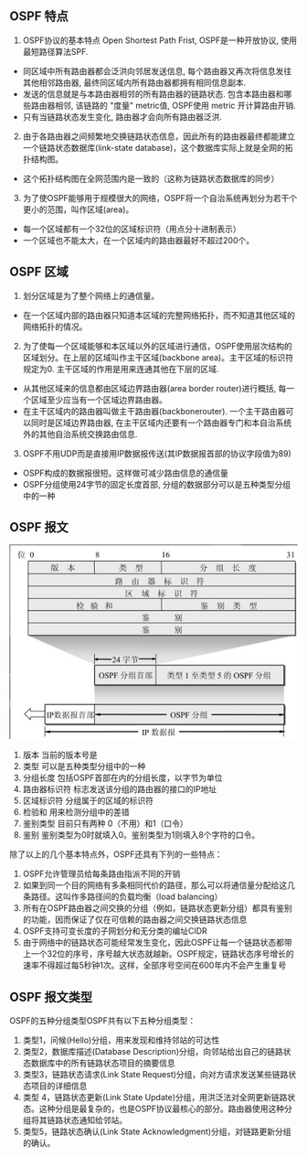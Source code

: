 ## OSPF 特点

1. OSPF协议的基本特点
Open Shortest Path Frist, OSPF是一种开放协议, 使用最短路径算法SPF.
- 同区域中所有路由器都会泛洪向邻居发送信息, 每个路由器又再次将信息发往其他相邻路由器, 最终同区域内所有路由器都拥有相同信息副本.
- 发送的信息就是与本路由器相邻的所有路由器的链路状态. 包含本路由器和哪些路由器相邻, 该链路的 "度量" metric值, OSPF使用 metric 开计算路由开销. 
- 只有当链路状态发生变化, 路由器才会向所有路由器泛洪.

2. 由于各路由器之间频繁地交换链路状态信息，因此所有的路由器最终都能建立一个链路状态数据库(link-state database)，这个数据库实际上就是全网的拓扑结构图。
- 这个拓扑结构图在全网范围内是一致的（这称为链路状态数据库的同步）​

3. 为了使OSPF能够用于规模很大的网络，OSPF将一个自治系统再划分为若干个更小的范围，叫作区域(area)。
- 每一个区域都有一个32位的区域标识符（用点分十进制表示）
- 一个区域也不能太大，在一个区域内的路由器最好不超过200个。

## OSPF 区域
1. 划分区域是为了整个网络上的通信量。
- 在一个区域内部的路由器只知道本区域的完整网络拓扑，而不知道其他区域的网络拓扑的情况。

2. 为了使每一个区域能够和本区域以外的区域进行通信，OSPF使用层次结构的区域划分。在上层的区域叫作主干区域(backbone area)。主干区域的标识符规定为0. 主干区域的作用是用来连通其他在下层的区域.
- 从其他区域来的信息都由区域边界路由器(area border router)进行概括, 每一个区域至少应当有一个区域边界路由器。
- 在主干区域内的路由器叫做主干路由器(backbonerouter). 一个主干路由器可以同时是区域边界路由器, 在主干区域内还要有一个路由器专门和本自治系统外的其他自治系统交换路由信息.

3. OSPF不用UDP而是直接用IP数据报传送(其IP数据报首部的协议字段值为89)
- OSPF构成的数据报很短。这样做可减少路由信息的通信量
- OSPF分组使用24字节的固定长度首部, 分组的数据部分可以是五种类型分组中的一种

## OSPF 报文

![](../image/OSPF/140900.png)

1. 版本 当前的版本号是
2. 类型 可以是五种类型分组中的一种
3. 分组长度 包括OSPF首部在内的分组长度，以字节为单位
4. 路由器标识符 标志发送该分组的路由器的接口的IP地址
5. 区域标识符 分组属于的区域的标识符
6. 检验和 用来检测分组中的差错
7. 鉴别类型 目前只有两种 0（不用）和1（口令）​
8. 鉴别 鉴别类型为0时就填入0。鉴别类型为1则填入8个字符的口令。

除了以上的几个基本特点外，OSPF还具有下列的一些特点：
1) OSPF允许管理员给每条路由指派不同的开销
2) 如果到同一个目的网络有多条相同代价的路径，那么可以将通信量分配给这几条路径。这叫作多路径间的负载均衡（load balancing）
3) 所有在OSPF路由器之间交换的分组（例如，链路状态更新分组）都具有鉴别的功能，因而保证了仅在可信赖的路由器之间交换链路状态信息
4) OSPF支持可变长度的子网划分和无分类的编址CIDR
5) 由于网络中的链路状态可能经常发生变化，因此OSPF让每一个链路状态都带上一个32位的序号，序号越大状态就越新。OSPF规定，链路状态序号增长的速率不得超过每5秒钟1次。这样，全部序号空间在600年内不会产生重复号

## OSPF 报文类型

OSPF的五种分组类型OSPF共有以下五种分组类型：
1) 类型1，问候(Hello)分组，用来发现和维持邻站的可达性
2) 类型2，数据库描述(Database Description)分组，向邻站给出自己的链路状态数据库中的所有链路状态项目的摘要信息
3) 类型3，链路状态请求(Link State Request)分组，向对方请求发送某些链路状态项目的详细信息
4) 类型 4，链路状态更新(Link State Update)分组，用洪泛法对全网更新链路状态。这种分组是最复杂的，也是OSPF协议最核心的部分。路由器使用这种分组将其链路状态通知给邻站。
5) 类型5，链路状态确认(Link State Acknowledgment)分组，对链路更新分组的确认。